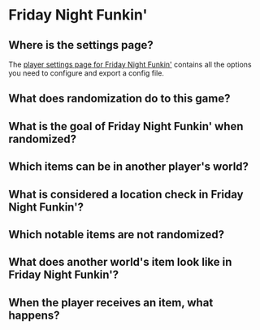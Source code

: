 # Friday Night Funkin'

## Where is the settings page?

The [player settings page for Friday Night Funkin'](../player-settings) contains all the options you need to configure and export a config file.

## What does randomization do to this game?



## What is the goal of Friday Night Funkin' when randomized?



## Which items can be in another player's world?



## What is considered a location check in Friday Night Funkin'?



## Which notable items are not randomized?



## What does another world's item look like in Friday Night Funkin'?



## When the player receives an item, what happens?


